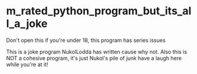 # m_rated_python_program_but_its_all_a_joke
Don't open this if you're under 18, this program has series issues

This is a joke program NukolLodda has written cause why not.
Also this is NOT a cohesive program, it's just Nukol's pile of junk
have a laugh here while you're at it!
